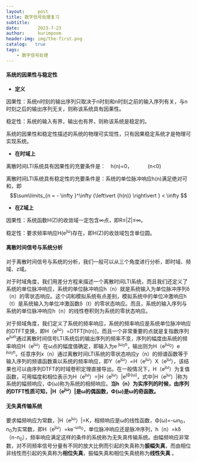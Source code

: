 ```yaml
---
layout:     post
title: 数字信号处理复习
subtitle:   
date:       2023-7-23
author:     kurimpoom
header-img: img/the-first.png
catalog:   true
tags: 
    - 数字信号处理
---
```



#### 系统的因果性与稳定性
- **定义**

因果性：系统n时刻的输出序列只取决于n时刻和n时刻之前的输入序列有关，与n时刻之后的输出序列无关，则称该系统具有因果性。

稳定性：系统的输入有界，输出也有界，则称该系统是稳定的。

系统的因果性和稳定性描述的系统的物理可实现性，只有因果稳定系统才是物理可实现系统。

 - **在时域上**

离散时间LTI系统具有因果性的充要条件是：&emsp;h(n)=0，&emsp;&emsp;&emsp;(n<0)


离散时间LTI系统具有稳定性的充要条件是：系统的单位脉冲响应h(n)满足绝对可和，即$$\sum\limits_{n =  - \infty }^\infty  {\left\vert {h(n)} \right\vert }  < \infty $$

- **在Z域上**

因果性：系统函数H(Z)的收敛域一定包含∞点，即R≤\|Z\|≤∞。

稳定性：要求频率响应H(e<sup>jω</sup>)存在，即H(Z)的收敛域包含单位圆。

#### 离散时间信号与系统分析

对于离散时间信号与系统的分析，我们一般可以从三个角度进行分析，即时域、频域、z域。

对于时域角度，我们用差分方程来描述一个离散时间LTI系统，而且我们还定义了系统的单位脉冲响应，系统的单位脉冲响应h（n）就是系统输入为单位脉冲序列δ（n）的零状态响应。这个词和模拟系统有点差别，模拟系统中的单位冲激响应h（t）是系统输入为单位冲激函数δ（t）的零状态响应。而且，系统的输入序列与系统的单位脉冲响应h（n）的线性卷积则为系统的零状态响应。

对于频域角度，我们定义了系统的频率响应，系统的频率响应是系统单位脉冲响应的DTFT变换，即H（e<sup>jω</sup>）=DTFT[h(n)]，而且一个非常重要的点就是复指数序列e<sup>jωn</sup>通过离散时间信号LTI系统后的输出序列的频率不变，序列的幅度由系统的频率响应H（e<sup>jω</sup>）在ω点的幅度值确定，即输入为e<sup> jω<sub>0</sub>n</sup>，输出则为H（e<sup>jω<sub>0</sub></sup>）e<sup> jω<sub>0</sub>n</sup>。任意序列x（n）通过离散时间LTI系统的零状态响应y（n）的频谱函数等于输入序列的频谱函数乘以系统的频率响应，即Y（e<sup>jω</sup>）=H（e<sup>jω</sup>）X（e<sup>jω</sup>），该结果也可以由序列DTFT的时域卷积定理直接导出。在一般情况下，H（e<sup>jω</sup>）为复值函数，可用幅度和相位表示为H（e<sup>jω</sup>）=\|H（e<sup>jω</sup>）\|e<sup>jΦ(ω)</sup>，式中\|H（e<sup>jω</sup>）\|称为系统的幅频响应，Φ(ω)称为系统的相频响应。**当h（n）为实序列的时候，由序列的DTFT性质可知，\|H（e<sup>jω</sup>）\|是ω的偶函数，Φ(ω)是ω的奇函数。**






#### 无失真传输系统
要求幅频响应为常数，\|H（e<sup>jω</sup>）\|=K，相频响应是ω的线性函数，Φ(ω)=-ωn<sub>0</sub>，n<sub>0</sub>为实常数，即H（e<sup>jω</sup>）=ke<sup>-ωn<sub>0</sub></sup>，单位脉冲响应还是脉冲序列，h（n）=kδ（n-n<sub>0</sub>），频率响应满足这样的条件的系统称为无失真传输系统。由幅频响应非常数，对不同频率信号分量有不同的放大比例而引起的失真称为**振幅失真**，而由相位非线性而引起的失真称为**相位失真**，振幅失真和相位失真统称为**线性失真** 。
